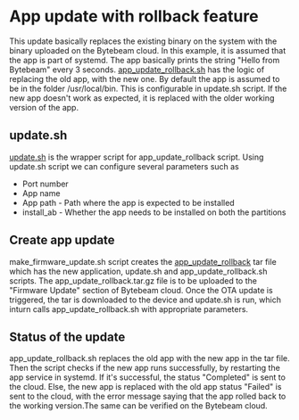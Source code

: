 # App update with rollback feature

This update basically replaces the existing binary on the system with the
binary uploaded on the Bytebeam cloud. In this example, it is assumed that
the app is part of systemd. The app basically prints the string "Hello from Bytebeam" 
every 3 seconds. [app_update_rollback.sh](app_update_rollback.sh) has the logic of 
replacing the old app, with the new one. By default the app is assumed to be in the 
folder /usr/local/bin. This is configurable in update.sh script. If the new app doesn't
work as expected, it is replaced with the older working version of the app.

## update.sh 
[update.sh](update.sh) is the wrapper script for app_update_rollback script. Using update.sh 
script we can configure several parameters such as
* Port number
* App name
* App path - Path where the app is expected to be installed
* install_ab - Whether the app needs to be installed on both the partitions

## Create app update
make_firmware_update.sh script creates the [app_update_rollback](app_update_rollback.tar.gz) tar file
which has the new application, update.sh and app_update_rollback.sh scripts. The app_update_rollback.tar.gz 
file is to be uploaded to the "Firmware Update" section of Bytebeam cloud. Once the OTA
update is triggered, the tar is downloaded to the device and update.sh is run, which
inturn calls app_update_rollback.sh with appropriate parameters. 

## Status of the update
app_update_rollback.sh replaces the old app with the new app in the tar file. Then the script checks if the 
new app runs successfully, by restarting the app service in systemd. If it's successful, the status "Completed" is sent 
to the cloud. Else, the new app is replaced with the old app status "Failed" is sent to the cloud,
with the error message saying that the app rolled back to the working version.The same can be verified 
on the Bytebeam cloud.
